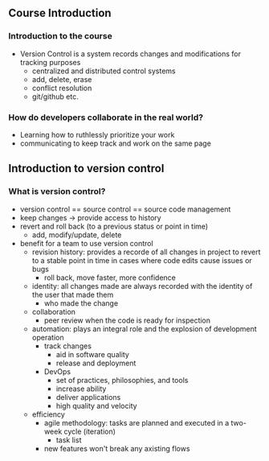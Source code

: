 ## Course Introduction

### Introduction to the course
- Version Control is a system records changes and modifications for tracking purposes
    - centralized and distributed control systems
    - add, delete, erase
    - conflict resolution
    - git/github etc.

### How do developers collaborate in the real world?
- Learning how to ruthlessly prioritize your work
- communicating to keep track and work on the same page

## Introduction to version control

### What is version control?
- version control == source control == source code management
- keep changes -> provide access to history
- revert and roll back (to a previous status or point in time)
    - add, modify/update, delete
- benefit for a team to use version control
    - revision history: provides a recorde of all changes in project to revert to a stable point in time in cases where code edits cause issues or bugs
        - roll back, move faster, more confidence
    - identity: all changes made are always recorded with the identity of the user that made them
        - who made the change
    - collaboration
        - peer review when the code is ready for inspection
    - automation: plays an integral role and the explosion of development operation
        - track changes
            - aid in software quality
            - release and deployment
        - DevOps
            - set of practices, philosophies, and tools
            - increase ability
            - deliver applications
            - high quality and velocity
    - efficiency
        - agile methodology: tasks are planned and executed in a two-week cycle (iteration)
            - task list 
        - new features won't break any axisting flows
